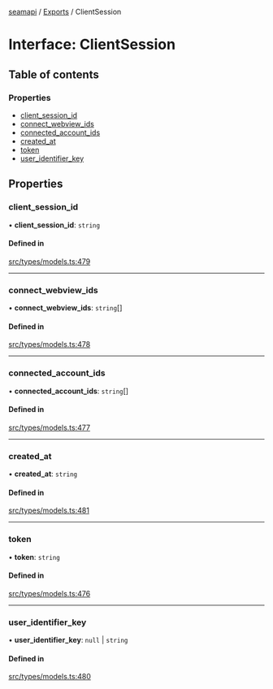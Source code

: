 [seamapi](../README.md) / [Exports](../modules.md) / ClientSession

# Interface: ClientSession

## Table of contents

### Properties

- [client\_session\_id](ClientSession.md#client_session_id)
- [connect\_webview\_ids](ClientSession.md#connect_webview_ids)
- [connected\_account\_ids](ClientSession.md#connected_account_ids)
- [created\_at](ClientSession.md#created_at)
- [token](ClientSession.md#token)
- [user\_identifier\_key](ClientSession.md#user_identifier_key)

## Properties

### client\_session\_id

• **client\_session\_id**: `string`

#### Defined in

[src/types/models.ts:479](https://github.com/seamapi/javascript/blob/main/src/types/models.ts#L479)

___

### connect\_webview\_ids

• **connect\_webview\_ids**: `string`[]

#### Defined in

[src/types/models.ts:478](https://github.com/seamapi/javascript/blob/main/src/types/models.ts#L478)

___

### connected\_account\_ids

• **connected\_account\_ids**: `string`[]

#### Defined in

[src/types/models.ts:477](https://github.com/seamapi/javascript/blob/main/src/types/models.ts#L477)

___

### created\_at

• **created\_at**: `string`

#### Defined in

[src/types/models.ts:481](https://github.com/seamapi/javascript/blob/main/src/types/models.ts#L481)

___

### token

• **token**: `string`

#### Defined in

[src/types/models.ts:476](https://github.com/seamapi/javascript/blob/main/src/types/models.ts#L476)

___

### user\_identifier\_key

• **user\_identifier\_key**: ``null`` \| `string`

#### Defined in

[src/types/models.ts:480](https://github.com/seamapi/javascript/blob/main/src/types/models.ts#L480)
